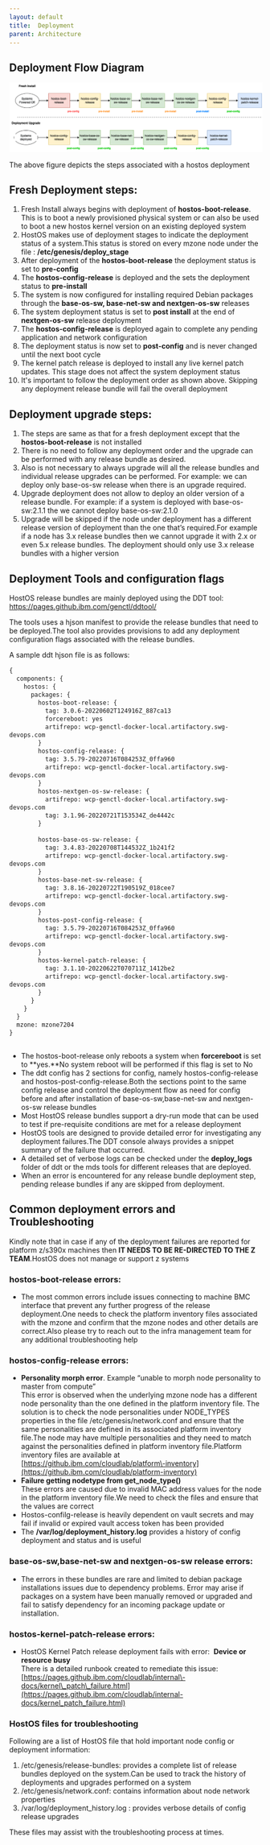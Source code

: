 ```yaml
---
layout: default
title:  Deployment 
parent: Architecture
---
```

##  Deployment Flow Diagram

![](attachments/357893344/357893346.png)

The above figure depicts the steps associated with a hostos deployment

  


## Fresh Deployment steps:

1. Fresh Install always begins with deployment of **hostos\-boot\-release**. This is to boot a newly provisioned physical system or can also be used to boot a new hostos kernel version on an existing deployed system
2. HostOS makes use of deployment stages to indicate the deployment status of a system.This status is stored on every mzone node under the file : **/etc/genesis/deploy\_stage**
3. After deployment of the **hostos\-boot\-release** the deployment status is set to **pre\-config**
4. The **hostos\-config\-release** is deployed and the sets the deployment status to **pre\-install**
5. The system is now configured for installing required Debian packages through the **base\-os\-sw, base\-net\-sw and nextgen\-os\-sw** releases
6. The system deployment status is set to **post install** at the end of **nextgen\-os\-sw** release deployment
7. The **hostos\-config\-release** is deployed again to complete any pending application and network configuration
8. The deployment status is now set to **post\-config** and is never changed until the next boot cycle
9. The kernel patch release is deployed to install any live kernel patch updates. This stage does not affect the system deployment status
10. It's important to follow the deployment order as shown above. Skipping any deployment release bundle will fail the overall deployment

## Deployment upgrade steps:

1. The steps are same as that for a fresh deployment except that the **hostos\-boot\-release** is not installed
2. There is no need to follow any deployment order and the upgrade can be performed with any release bundle as desired.
3. Also is not necessary to always upgrade will all the release bundles and individual release upgrades can be performed. For example: we can deploy only base\-os\-sw release when there is an upgrade required.
4. Upgrade deployment does not allow to deploy an older version of a release bundle. For example: if a system is deployed with base\-os\-sw:2\.1\.1 the we cannot deploy base\-os\-sw:2\.1\.0
5. Upgrade will be skipped if the node under deployment has a different release version of deployment than the one that’s required.For example if a node has 3\.x release bundles then we cannot upgrade it with 2\.x or even 5\.x release bundles. The deployment should only use 3\.x release bundles with a higher version

  


## Deployment Tools and configuration flags

HostOS release bundles are mainly deployed using the DDT tool: <https://pages.github.ibm.com/genctl/ddtool/>

The tools uses a hjson manifest to provide the release bundles that need to be deployed.The tool also provides provisions to add any deployment configuration flags associated with the release bundles.  
  
A sample ddt hjson file is as follows:



```
{
  components: {
    hostos: {
      packages: {
        hostos-boot-release: {
          tag: 3.0.6-20220602T124916Z_887ca13
          forcereboot: yes
          artifrepo: wcp-genctl-docker-local.artifactory.swg-devops.com
        }
        hostos-config-release: {
          tag: 3.5.79-20220716T084253Z_0ffa960
          artifrepo: wcp-genctl-docker-local.artifactory.swg-devops.com
        }
        hostos-nextgen-os-sw-release: {
          artifrepo: wcp-genctl-docker-local.artifactory.swg-devops.com
          tag: 3.1.96-20220721T153534Z_de4442c
        }

        hostos-base-os-sw-release: {
          tag: 3.4.83-20220708T144532Z_1b241f2
          artifrepo: wcp-genctl-docker-local.artifactory.swg-devops.com
        }
        hostos-base-net-sw-release: {
          tag: 3.8.16-20220722T190519Z_018cee7
          artifrepo: wcp-genctl-docker-local.artifactory.swg-devops.com
        }
        hostos-post-config-release: {
          tag: 3.5.79-20220716T084253Z_0ffa960
          artifrepo: wcp-genctl-docker-local.artifactory.swg-devops.com
        }
        hostos-kernel-patch-release: {
          tag: 3.1.10-20220622T070711Z_1412be2
          artifrepo: wcp-genctl-docker-local.artifactory.swg-devops.com
        }
      }
    }
  }
  mzone: mzone7204
}


```

  


* The hostos\-boot\-release only reboots a system when **forcereboot** is set to **yes.**No system reboot will be performed if this flag is set to No
* The ddt config has 2 sections for config, namely hostos\-config\-release and hostos\-post\-config\-release.Both the sections point to the same config release and control the deployment flow as need for config before and after installation of base\-os\-sw,base\-net\-sw and nextgen\-os\-sw release bundles
* Most HostOS release bundles support a dry\-run mode that can be used to test if pre\-requisite conditions are met for a release deployment
* HostOS tools are designed to provide detailed error for investigating any deployment failures.The DDT console always provides a snippet summary of the failure that occurred.
* A detailed set of verbose logs can be checked under the **deploy\_logs** folder of ddt or the mds tools for different releases that are deployed.
* When an error is encountered for any release bundle deployment step, pending release bundles if any are skipped from deployment.

  


## Common deployment errors and Troubleshooting

Kindly note that in case if any of the deployment failures are reported for platform z/s390x machines then **IT NEEDS TO BE RE\-DIRECTED TO THE Z TEAM**.HostOS does not manage or support z systems

### hostos\-boot\-release errors:

* The most common errors include issues connecting to machine BMC interface that prevent any further progress of the release deployment.One needs to check the platform inventory files associated with the mzone and confirm that the mzone nodes and other details are correct.Also please try to reach out to the infra management team for any additional troubleshooting help

### hostos\-config\-release errors:

* **Personality morph error**. Example “unable to morph node personality to master from compute”  
This error is observed when the underlying mzone node has a different node personality than the one defined in the platform inventory file. The solution is to check the node personalities under NODE\_TYPES properties in the file /etc/genesis/network.conf and ensure that the same personalities are defined in its associated platform inventory file.The node may have multiple personalities and they need to match against the personalities defined in platform inventory file.Platform inventory files are available at [https://github.ibm.com/cloudlab/platform\-inventory](https://github.ibm.com/cloudlab/platform-inventory)
* **Failure getting nodetype from get\_node\_type()**  
These errors are caused due to invalid MAC address values for the node in the platform inventory file.We need to check the files and ensure that the values are correct
* Hostos\-confilg\-release is heavily dependent on vault secrets and may fail if invalid or expired vault access token has been provided
* The **/var/log/deployment\_history.log** provides a history of config deployment and status and is useful

### base\-os\-sw,base\-net\-sw and nextgen\-os\-sw release errors:

* The errors in these bundles are rare and limited to debian package installations issues due to dependency problems. Error may arise if packages on a system have been manually removed or upgraded and fail to satisfy dependency for an incoming package update or installation.

### hostos\-kernel\-patch\-release errors:

* HostOS Kernel Patch release deployment fails with error:  **Device or resource busy**  
There is a detailed runbook created to remediate this issue: [https://pages.github.ibm.com/cloudlab/internal\-docs/kernel\_patch\_failure.html](https://pages.github.ibm.com/cloudlab/internal-docs/kernel_patch_failure.html)

  


### HostOS files for troubleshooting

Following are a list of HostOS file that hold important node config or deployment information:

1. /etc/genesis/release\-bundles: provides a complete list of release bundles deployed on the system.Can be used to track the history of deployments and upgrades performed on a system
2. /etc/genesis/network.conf: contains information about node network properties
3. /var/log/deployment\_history.log : provides verbose details of config release upgrades

These files may assist with the troubleshooting process at times.

  

